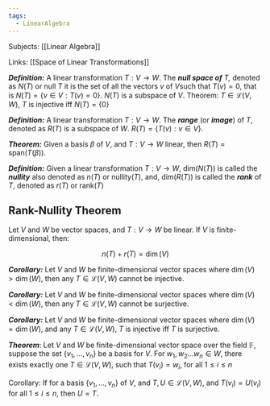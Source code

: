 ```yaml
---
tags:
  - LinearAlgebra
---
```

Subjects: [[Linear Algebra]]

Links: [[Space of Linear Transformations]]

_**Definition:**_ A linear transformation $T : V\to W$. The _**null space of** $T$,_ denoted as $N(T)$ or $\text{null }T$ it is the set of all the vectors $v$ of $V$such that $T(v) = 0$, that is $N(T)=\{v \in V: T(v) = 0\}$. $N(T)$ is a subspace of $V$.
Theorem: $T\in\mathcal{L}(V,W)$, $T$ is injective iff $N(T) =\{0\}$

_**Definition:**_ A linear transformation $T: V\to W$. The _**range**_ (or _**image**_) of $T$, denoted as $R(T)$ is a subspace of $W$. $R(T) = \{T(v) : v \in V\}$.

_**Theorem:**_ Given a basis $\beta$ of $V$, and $T: V\to W$ linear, then $R(T) = \text{span}(T(\beta))$.

_**Definition:**_ Given a linear transformation $T: V\to W$, $\text{dim}(N(T))$ is called the _**nullity**_ also denoted as $n(T)$ or $\text{nullity}(T)$, and, $\text{dim}(R(T))$ is called the _**rank**_ of $T$, denoted as $r(T)$ or $\text{rank}(T)$

## Rank-Nullity Theorem
Let $V$ and $W$ be vector spaces, and $T:V\to W$ be linear. If $V$ is finite-dimensional, then:

$$ n(T) + r(T) = \dim(V) $$

_**Corollary:**_ Let $V$ and $W$ be finite-dimensional vector spaces where $\dim(V) > \dim(W)$, then any $T\in\mathcal{L}(V,W)$ cannot be injective.

_**Corollary:**_ Let $V$ and $W$ be finite-dimensional vector spaces where $\dim(V) < \dim(W)$, then any $T\in\mathcal{L}(V,W)$ cannot be surjective.

_**Corollary:**_ Let $V$ and $W$ be finite-dimensional vector spaces where $\dim(V) = \dim(W)$, and any $T\in\mathcal{L}(V,W)$, $T$ is injective iff $T$ is surjective.

_**Theorem**_: Let $V$ and $W$ be finite-dimensional vector space over the field $\mathbb{F}$, suppose the set $\{v_1,\dots ,v_n\}$ be a basis for $V$. For $w_1, w_2 \dots w_n \in W$, there exists exactly one $T\in\mathcal{L}(V,W)$, such that $T(v_i) = w_i,$ for all $1\leq i \leq n$

Corollary: If for a basis $\{v_1,\dots ,v_n \}$ of $V$, and $T, U\in\mathcal{L}(V,W)$, and $T(v_i) = U(v_i)$ for all $1\leq i \leq n$, then $U =T$.